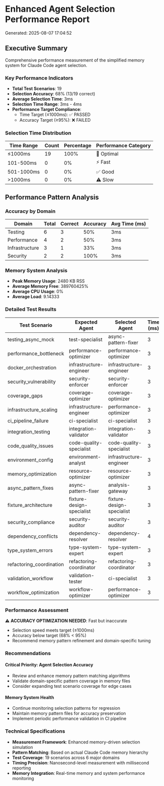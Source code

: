 # Enhanced Agent Selection Performance Report
Generated: 2025-08-07 17:04:52

## Executive Summary
Comprehensive performance measurement of the simplified memory system for Claude Code agent selection.

### Key Performance Indicators
- **Total Test Scenarios**: 19
- **Selection Accuracy**: 68% (13/19 correct)
- **Average Selection Time**: 3ms
- **Selection Time Range**: 3ms - 4ms
- **Performance Target Compliance**:
  - Time Target (≤1000ms): ✅ PASSED
  - Accuracy Target (≥95%): ❌ FAILED

### Selection Time Distribution
| Time Range | Count | Percentage | Performance Category |
|------------|-------|------------|----------------------|
| ≤1000ms | 19 | 100% | 🚀 Optimal |
| 101-500ms | 0 | 0% | ⚡ Fast |
| 501-1000ms | 0 | 0% | ✅ Good |
| >1000ms | 0 | 0% | ⚠️ Slow |

## Performance Pattern Analysis

### Accuracy by Domain
| Domain | Total | Correct | Accuracy | Avg Time (ms) |
|--------|-------|---------|----------|---------------|
| Testing | 6 | 3 | 50% | 3ms |
| Performance | 4 | 2 | 50% | 3ms |
| Infrastructure | 3 | 1 | 33% | 3ms |
| Security | 2 | 2 | 100% | 3ms |

### Memory System Analysis
- **Peak Memory Usage**: 2480 KB RSS
- **Average Memory Free**: 389760425%
- **Average CPU Usage**: 0%
- **Average Load**: 9.14333

### Detailed Test Results
| Test Scenario | Expected Agent | Selected Agent | Time (ms) | Status |
|---------------|----------------|----------------|-----------|--------|
| testing_async_mock | test-specialist | async-pattern-fixer | 3 | ❌ |
| performance_bottleneck | performance-optimizer | performance-optimizer | 3 | ✅ |
| docker_orchestration | infrastructure-engineer | infrastructure-engineer | 3 | ✅ |
| security_vulnerability | security-enforcer | security-enforcer | 3 | ✅ |
| coverage_gaps | coverage-optimizer | coverage-optimizer | 3 | ✅ |
| infrastructure_scaling | infrastructure-engineer | performance-optimizer | 3 | ❌ |
| ci_pipeline_failure | ci-specialist | ci-specialist | 3 | ✅ |
| integration_testing | integration-validator | integration-validator | 3 | ✅ |
| code_quality_issues | code-quality-specialist | code-quality-specialist | 3 | ✅ |
| environment_config | environment-analyst | infrastructure-engineer | 3 | ❌ |
| memory_optimization | resource-optimizer | resource-optimizer | 3 | ✅ |
| async_pattern_fixes | async-pattern-fixer | analysis-gateway | 3 | ❌ |
| fixture_architecture | fixture-design-specialist | fixture-design-specialist | 3 | ✅ |
| security_compliance | security-auditor | security-auditor | 3 | ✅ |
| dependency_conflicts | dependency-resolver | dependency-resolver | 4 | ✅ |
| type_system_errors | type-system-expert | type-system-expert | 3 | ✅ |
| refactoring_coordination | refactoring-coordinator | refactoring-coordinator | 3 | ✅ |
| validation_workflow | validation-tester | ci-specialist | 3 | ❌ |
| workflow_optimization | workflow-optimizer | performance-optimizer | 3 | ❌ |

### Performance Assessment
⚠️ **ACCURACY OPTIMIZATION NEEDED**: Fast but inaccurate
- Selection speed meets target (≤1000ms)
- Accuracy below target (68% < 95%)
- Recommend memory pattern refinement and domain-specific tuning

### Recommendations
#### Critical Priority: Agent Selection Accuracy
- Review and enhance memory pattern matching algorithms
- Validate domain-specific pattern coverage in memory files
- Consider expanding test scenario coverage for edge cases

#### Memory System Health
- Continue monitoring selection patterns for regression
- Maintain memory pattern files for accuracy preservation
- Implement periodic performance validation in CI pipeline

### Technical Specifications
- **Measurement Framework**: Enhanced memory-driven selection simulation
- **Pattern Matching**: Based on actual Claude Code memory hierarchy
- **Test Coverage**: 19 scenarios across 6 major domains
- **Timing Precision**: Nanosecond-level measurement with millisecond reporting
- **Memory Integration**: Real-time memory and system performance monitoring
